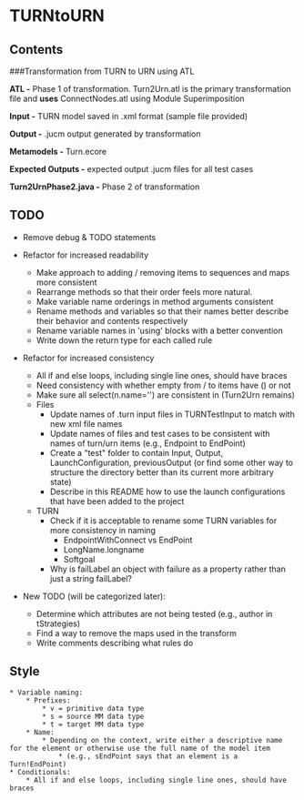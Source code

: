 # TURNtoURN

## Contents

###Transformation from TURN to URN using ATL
  
**ATL -** Phase 1 of transformation. Turn2Urn.atl is the primary transformation file and **uses** ConnectNodes.atl using Module Superimposition  
  
**Input -** TURN model saved in .xml format (sample file provided)  
  
**Output -** .jucm output generated by transformation  
  
**Metamodels -** Turn.ecore    
  
**Expected Outputs -** expected output .jucm files for all test cases  
  
**Turn2UrnPhase2.java -** Phase 2 of transformation 

## TODO
* Remove debug & TODO statements
* Refactor for increased readability
	* Make approach to adding / removing items to sequences and maps more consistent
	* Rearrange methods so that their order feels more natural.
	* Make variable name orderings in method arguments consistent
	* Rename methods and variables so that their names better describe their behavior and contents respectively
	* Rename variable names in 'using' blocks with a better convention
	* Write down the return type for each called rule
* Refactor for increased consistency
	* All if and else loops, including single line ones, should have braces
	* Need consistency with whether empty from / to items have () or not
	* Make sure all select(n.name='') are consistent in (Turn2Urn remains)
	* Files
		* Update names of .turn input files in TURNTestInput to match with new xml file names
		* Update names of files and test cases to be consistent with names of turn/urn items (e.g., Endpoint to EndPoint)
		* Create a "test" folder to contain Input, Output, LaunchConfiguration, previousOutput (or find some other way to structure the directory better than its current more arbitrary state)
		* Describe in this README how to use the launch configurations that have been added to the project
	* TURN
		* Check if it is acceptable to rename some TURN variables for more consistency in naming
			* EndpointWithConnect vs EndPoint
			* LongName.longname
			* Softgoal
		* Why is failLabel an object with failure as a property rather than just a string failLabel?

* New TODO (will be categorized later):
	* Determine which attributes are not being tested (e.g., author in tStrategies)
	* Find a way to remove the maps used in the transform
	* Write comments describing what rules do

## Style
	* Variable naming:
		* Prefixes:
			* v = primitive data type
			* s = source MM data type
			* t = target MM data type
		* Name:
			* Depending on the context, write either a descriptive name for the element or otherwise use the full name of the model item 
				* (e.g., sEndPoint says that an element is a Turn!EndPoint)
	* Conditionals:
		* All if and else loops, including single line ones, should have braces
    